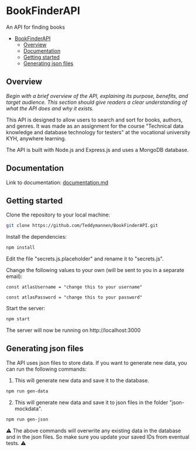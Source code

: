 # BookFinderAPI
An API for finding books

- [BookFinderAPI](#bookfinderapi)
  - [Overview](#overview)
  - [Documentation](#documentation)
  - [Getting started](#getting-started)
  - [Generating json files](#generating-json-files)



## Overview

*Begin with a brief overview of the API, explaining its purpose, benefits, and target audience. This section should give readers a clear understanding of what the API does and why it exists.*

This API is designed to allow users to search and sort for books, authors, and genres. It was made as an assignment for the course "Technical data knowledge and database technology for testers" at the vocational university KYH, anywhere learning.

The API is built with Node.js and Express.js and uses a MongoDB database.


## Documentation

Link to documentation: [documentation.md](documentation/documentation.md)

## Getting started

Clone the repository to your local machine:

```bash
git clone https://github.com/Teddymannen/BookFinderAPI.git
```

Install the dependencies:

```bash
npm install
```

Edit the file "secrets.js.placeholder" and rename it to "secrets.js". 

Change the following values to your own (will be sent to you in a separate email):

`const atlasUsername = "change this to your username"`

`const atlasPassword = "change this to your password"`

Start the server:

```bash
npm start
```

The server will now be running on http://localhost:3000

## Generating json files

The API uses json files to store data. If you want to generate new data, you can run the following commands:

1. This will generate new data and save it to the database.
```bash  
npm run gen-data
```

2. This will generate new data and save it to json files in the folder "json-mockdata".
```bash
npm run gen-json
```

&#x26a0;&#xfe0f; The above commands will overwrite any existing data in the database and in the json files. So make sure you update your saved IDs from eventual tests. &#x26a0;&#xfe0f;